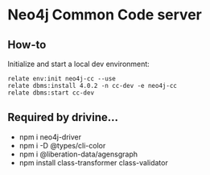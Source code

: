 # Neo4j Common Code server


## How-to

Initialize and start a local dev environment:
```
relate env:init neo4j-cc --use
relate dbms:install 4.0.2 -n cc-dev -e neo4j-cc
relate dbms:start cc-dev
```


## Required by drivine...

- npm i neo4j-driver
- npm i -D @types/cli-color
- npm i @liberation-data/agensgraph
- npm install class-transformer class-validator

